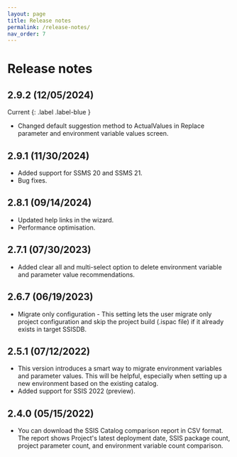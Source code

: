 ```yaml
---
layout: page
title: Release notes
permalink: /release-notes/
nav_order: 7
---
```

# Release notes

## 2.9.2 (12/05/2024)
Current
{: .label .label-blue }
- Changed default suggestion method to ActualValues in Replace parameter and environment variable values screen.

## 2.9.1 (11/30/2024)
- Added support for SSMS 20 and SSMS 21.
- Bug fixes.

## 2.8.1 (09/14/2024)
- Updated help links in the wizard.
- Performance optimisation.

## 2.7.1 (07/30/2023)
- Added clear all and multi-select option to delete environment variable and parameter value recommendations.

## 2.6.7 (06/19/2023)
- Migrate only configuration - This setting lets the user migrate only project configuration and skip the project build (.ispac file) if it already exists in target SSISDB.

## 2.5.1 (07/12/2022)
- This version introduces a smart way to migrate environment variables and parameter values. This will be helpful, especially when setting up a new environment based on the existing catalog.
- Added support for SSIS 2022 (preview).
  
## 2.4.0 (05/15/2022)
- You can download the SSIS Catalog comparison report in CSV format. The report shows Project's latest deployment date, SSIS package count, project parameter count, and environment variable count comparison.
